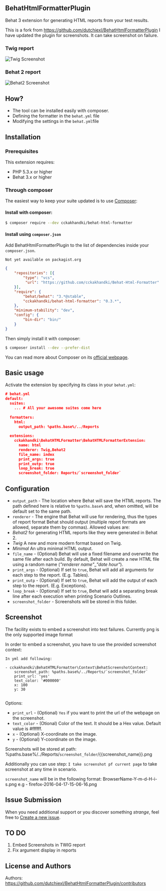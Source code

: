 ## BehatHtmlFormatterPlugin

Behat 3 extension for generating HTML reports from your test results.

This is a fork from https://github.com/dutchiexl/BehatHtmlFormatterPlugin
I have updated the plugin for screenshots. It can take screenshot on failure.

### Twig report

![Twig Screenshot](http://i.imgur.com/o0zCqiB.png)

### Behat 2 report
![Behat2 Screenshot](http://i68.tinypic.com/15p5nox.jpg)


## How?

* The tool can be installed easily with composer.
* Defining the formatter in the `behat.yml` file
* Modifying the settings in the `behat.yml`file

## Installation

### Prerequisites

This extension requires:

* PHP 5.3.x or higher
* Behat 3.x or higher

### Through composer

The easiest way to keep your suite updated is to use [Composer](http://getcomposer.org>):

#### Install with composer:

```bash
$ composer require --dev cckakhandki/behat-html-formatter
```

#### Install using `composer.json`

Add BehatHtmlFormatterPlugin to the list of dependencies inside your `composer.json`.

```
Not yet available on packagist.org
```

```json
{
    "repositories": [{
        "type": "vcs",
         "url": "https://github.com/cckakhandki/Behat-Html-Formatter"
    }],
    "require": {
        "behat/behat": "3.*@stable",
        "cckakhandki/behat-html-formatter": "0.3.*",
    },
    "minimum-stability": "dev",
    "config": {
        "bin-dir": "bin/"
    }
}
```

Then simply install it with composer:

```bash
$ composer install --dev --prefer-dist
```

You can read more about Composer on its [official webpage](http://getcomposer.org).

## Basic usage

Activate the extension by specifying its class in your `behat.yml`:

```json
# behat.yml
default:
  suites:
    ... # All your awesome suites come here
  
  formatters: 
    html:
      output_path: %paths.base%/../Reports
      
  extensions:
    cckakhandki\BehatHTMLFormatter\BehatHTMLFormatterExtension:
      name: html
      renderer: Twig,Behat2
      file_name: index
      print_args: true
      print_outp: true
      loop_break: true
      screenshot_folder: Reports/`screenshot_folder`
```

## Configuration

* `output_path` - The location where Behat will save the HTML reports. The path defined here is relative to `%paths.base%` and, when omitted, will be default set to the same path.
* `renderer` - The engine that Behat will use for rendering, thus the types of report format Behat should output (multiple report formats are allowed, separate them by commas). Allowed values are:
 * *Behat2* for generating HTML reports like they were generated in Behat 2.
 * *Twig* A new and more modern format based on Twig.
 * *Minimal* An ultra minimal HTML output.
* `file_name` - (Optional) Behat will use a fixed filename and overwrite the same file after each build. By default, Behat will create a new HTML file using a random name (*"renderer name"*_*"date hour"*).
* `print_args` - (Optional) If set to `true`, Behat will add all arguments for each step to the report. (E.g. Tables).
* `print_outp` - (Optional) If set to `true`, Behat will add the output of each step to the report. (E.g. Exceptions).
* `loop_break` - (Optional) If set to `true`, Behat will add a separating break line after each execution when printing Scenario Outlines.
* `screenshot_folder` - Screenshots will be stored in this folder.

## Screenshot

The facility exists to embed a screenshot into test failures.
Currently png is the only supported image format

In order to embed a screenshot, you have to use the provided screenshot context:

```
In yml add following:

- cckakhandki\BehatHTMLFormatter\Context\BehatScreenshotContext:
    screenshot_path: %paths.base%/../Reports/`screenshot_folder`
    print_url: 'yes'
    text_color: '#000000'
    x: 100
    y: 30
    
```

Options:

* `print_url` - (Optional) `Yes` if you want to print the url of the webpage on the screenshot.
* `text_color` - (Otional) Color of the text. It should be a Hex value. Default value is #ffffff.
* `x` - (Optional) X-coordinate on the image.
* `y` - (Optional) Y-coordinate on the image.


Screenshots will be stored at path:
     %paths.base%/../Reports/`screenshot_folder`/{{screenshot_name}}.png
     
Additionally you can use step: `I take screenshot pf current page` to take screenshot at any time in scenario.

`screenshot_name` will be in the following format:
BrowserName-Y-m-d-H-i-s.png
e.g - firefox-2016-04-17-15-06-16.png


## Issue Submission

When you need additional support or you discover something *strange*, feel free to [Create a new issue](https://github.com/cckakhandki/BehatHtmlFormatterPlugin/issues/new).


## TO DO
1. Embed Screenshots in TWIG report
2. Fix argument display in reports

## License and Authors

Authors: https://github.com/dutchiexl/BehatHtmlFormatterPlugin/contributors


